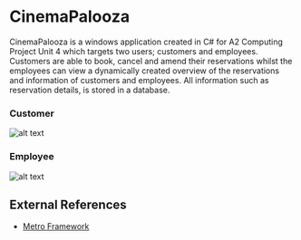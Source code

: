 # CinemaPalooza

CinemaPalooza is a windows application created in C# for A2 Computing Project Unit 4 which targets two users; customers and employees. 
Customers are able to book, cancel and amend their reservations whilst the employees can view a dynamically created overview of the reservations and information of customers and employees. All information such as reservation details, is stored in a database.
### Customer  
![alt text][customer]

[customer]: https://i.gyazo.com/1d211d20b50f4ca300e60f330cd8d6d3.png "Customer Home Page"

### Employee
![alt text][employee]

[employee]: https://i.gyazo.com/91546f3def4597a55cef9b0fc06e2786.png "Employee Home Page"

## External References 
* [Metro Framework](https://github.com/dennismagno/metroframework-modern-ui)




